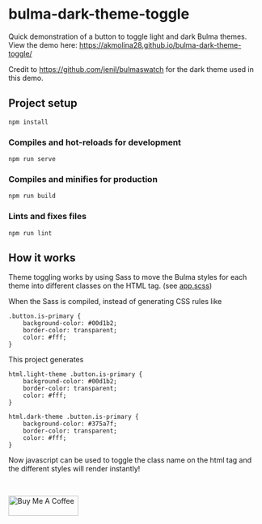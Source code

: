 # bulma-dark-theme-toggle

Quick demonstration of a button to toggle light and dark Bulma themes. View the demo here: https://akmolina28.github.io/bulma-dark-theme-toggle/

Credit to https://github.com/jenil/bulmaswatch for the dark theme used in this demo.

## Project setup
```
npm install
```

### Compiles and hot-reloads for development
```
npm run serve
```

### Compiles and minifies for production
```
npm run build
```

### Lints and fixes files
```
npm run lint
```

## How it works

Theme toggling works by using Sass to move the Bulma styles for each theme into different classes on the HTML tag. (see [app.scss](src/sass/app.scss))

When the Sass is compiled, instead of generating CSS rules like

```
.button.is-primary {
    background-color: #00d1b2;
    border-color: transparent;
    color: #fff;
}
```

This project generates

```
html.light-theme .button.is-primary {
    background-color: #00d1b2;
    border-color: transparent;
    color: #fff;
}

html.dark-theme .button.is-primary {
    background-color: #375a7f;
    border-color: transparent;
    color: #fff;
}
```
Now javascript can be used to toggle the class name on the html tag and the different styles will render instantly!

<br>

<a href="https://www.buymeacoffee.com/akmolina28" target="_blank"><img src="https://cdn.buymeacoffee.com/buttons/v2/default-yellow.png" alt="Buy Me A Coffee" style="height: 40px !important;width: 138px !important;" ></a>